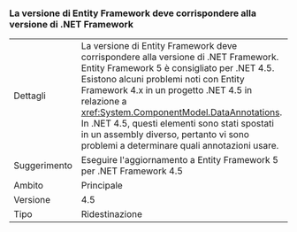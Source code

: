 ### <a name="entity-framework-version-must-match-the-net-framework-version"></a>La versione di Entity Framework deve corrispondere alla versione di .NET Framework

|   |   |
|---|---|
|Dettagli|La versione di Entity Framework deve corrispondere alla versione di .NET Framework. Entity Framework 5 è consigliato per .NET 4.5. Esistono alcuni problemi noti con Entity Framework 4.x in un progetto .NET 4.5 in relazione a <xref:System.ComponentModel.DataAnnotations>. In .NET 4.5, questi elementi sono stati spostati in un assembly diverso, pertanto vi sono problemi a determinare quali annotazioni usare.|
|Suggerimento|Eseguire l'aggiornamento a Entity Framework 5 per .NET Framework 4.5|
|Ambito|Principale|
|Versione|4.5|
|Tipo|Ridestinazione|

